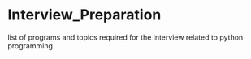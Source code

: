 # Interview_Preparation
list of programs and topics required for the interview related to python programming
